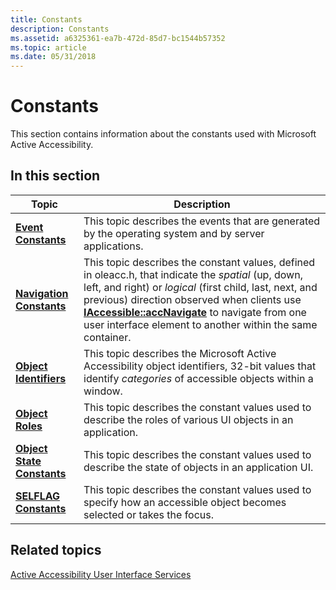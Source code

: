 ```yaml
---
title: Constants
description: Constants
ms.assetid: a6325361-ea7b-472d-85d7-bc1544b57352
ms.topic: article
ms.date: 05/31/2018
---
```


# Constants

This section contains information about the constants used with Microsoft Active Accessibility.

## In this section



| Topic                                                               | Description                                                                                                                                                                                                                                                                                                                                                                           |
|---------------------------------------------------------------------|---------------------------------------------------------------------------------------------------------------------------------------------------------------------------------------------------------------------------------------------------------------------------------------------------------------------------------------------------------------------------------------|
| [**Event Constants**](event-constants.md)<br/>               | This topic describes the events that are generated by the operating system and by server applications.<br/>                                                                                                                                                                                                                                                                     |
| [**Navigation Constants**](navigation-constants.md)<br/>     | This topic describes the constant values, defined in oleacc.h, that indicate the *spatial* (up, down, left, and right) or *logical* (first child, last, next, and previous) direction observed when clients use [**IAccessible::accNavigate**](/windows/desktop/api/Oleacc/nf-oleacc-iaccessible-accnavigate) to navigate from one user interface element to another within the same container.<br/> |
| [**Object Identifiers**](object-identifiers.md)<br/>         | This topic describes the Microsoft Active Accessibility object identifiers, 32-bit values that identify *categories* of accessible objects within a window.<br/>                                                                                                                                                                                                                |
| [**Object Roles**](object-roles.md)<br/>                     | This topic describes the constant values used to describe the roles of various UI objects in an application.<br/>                                                                                                                                                                                                                                                               |
| [**Object State Constants**](object-state-constants.md)<br/> | This topic describes the constant values used to describe the state of objects in an application UI.<br/>                                                                                                                                                                                                                                                                       |
| [**SELFLAG Constants**](selflag.md)<br/>                     | This topic describes the constant values used to specify how an accessible object becomes selected or takes the focus.<br/>                                                                                                                                                                                                                                                     |



 

## Related topics

<dl> <dt>

[Active Accessibility User Interface Services](active-accessibility-user-interface-services-collision208.md)
</dt> </dl>

 

 






